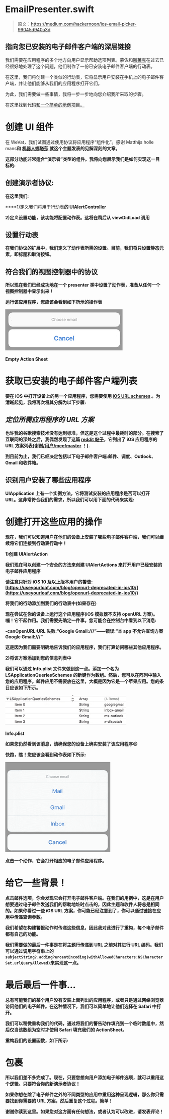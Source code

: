 # EmailPresenter.swift

> 原文：<https://medium.com/hackernoon/ios-email-picker-99045d940a3d>

## 指向您已安装的电子邮件客户端的深层链接

我们需要在应用程序的多个地方向用户显示帮助选项列表。蒙佐和[斯莱克](https://hackernoon.com/tagged/slack)在过去已经很好地处理了这个问题，他们制作了一份已安装电子邮件客户端的行动表。

在这里，我们将创建一个类似的行动表，它将显示用户安装在手机上的电子邮件客户端，并让他们能够从我们的应用程序打开它们。

为此，我们需要做一些事情，我将一步一步地向您介绍我所采取的步骤。

在这里找到代码[和一个简单的示例项目。](https://github.com/harryblam/EmailActionSheetPresenter)

# 创建 UI 组件

在 WeVat，我们试图通过使用协议将应用程序“组件化”。感谢 Matthijs holle mans**和 [**机器人娜塔莎**](https://www.natashatherobot.com/updated-protocol-oriented-mvvm-in-swift-2-0/) 就这个主题发表的见解深刻的文章。**

**这部分功能非常适合“演示者”类型的组件。我将向您展示我们是如何实现这一目标的:**

## **创建演示者协议:**

**在这里我们:**

****1)定义我们将用于行动表**的 UIAlertController**

**2)定义设置功能，该功能将配置动作表。这将在稍后从 viewDidLoad 调用**

## **设置行动表**

**在我们协议的扩展中，我们定义了动作表所需的设置。目前，我们将只设置静态元素，即标题和取消按钮。**

## **符合我们的视图控制器中的协议**

**所以现在我们已经成功地在一个 presenter 类中设置了动作表，准备从任何一个视图控制器中显示出来！**

**运行该应用程序，您应该会看到如下所示的操作表**

**![](img/7d91f3be315a199ebc9e754ac5921a48.png)**

**Empty Action Sheet**

# **获取已安装的电子邮件客户端列表**

**要在 iOS 中打开设备上的另一个应用程序，您需要使用 [iOS URL schemes](https://developer.apple.com/library/content/documentation/iPhone/Conceptual/iPhoneOSProgrammingGuide/Inter-AppCommunication/Inter-AppCommunication.html#//apple_ref/doc/uid/TP40007072-CH6-SW1) 。为清晰起见，我将再次将其分解为以下步骤:**

## ***定位所需应用程序的 URL 方案***

**也许我的谷歌搜索技术没有达到标准，但这是这个过程中最耗时的部分。在搜索了互联网的深处之后，我偶然发现了这篇 [reddit 帖子](https://www.reddit.com/r/workflow/comments/3mux7h/ios_url_schemes/)，它列出了 iOS 应用程序的 URL 方案列表(谢谢[/用户/meefmaster](https://www.reddit.com/r/workflow/comments/3mux7h/ios_url_schemes/cwdg8nl/) ！).**

**到目前为止，我们已经决定包括以下电子邮件客户端:邮件、调度、Outlook、Gmail 和收件箱。**

## **识别用户安装了哪些应用程序**

**UIApplication 上有一个实例方法，它将测试安装的应用程序是否可以打开 URL。这非常符合我们的需求，所以我们可以用下面的代码来实现:**

# **创建打开这些应用的操作**

**现在，我们可以知道用户在他们的设备上安装了哪些电子邮件客户端，我们可以继续将它们连接到行动表行动中！**

****1)创建 UIAlertAction****

**我们现在可以创建一个安全的方法来创建 UIAlertActions 来打开用户已经安装的电子邮件应用程序**

**请注意只针对 iOS 10 及以上版本用户的警告:[https://useyourloaf.com/blog/openurl-deprecated-in-ios10/](https://useyourloaf.com/blog/openurl-deprecated-in-ios10/)**

**将我们的行动添加到我们的行动表中(如果存在)**

**现在尝试在你的设备上运行这个应用程序(iOS 模拟器不支持 openURL 方案)。嘣！它不起作用。我们需要先确定一件事。您可能会在控制台中看到以下消息:**

****-canOpenURL:URL 失败:“Google Gmail:///”——错误:“本 app 不允许查询方案 Google Gmail:///”****

**这是因为我们需要明确地告诉我们的应用程序，我们打算访问哪些其他应用程序。**

****2)将该方案添加到您的信息列表中****

**我们可以通过 Info.plist 文件来做到这一点。添加一个名为 LSApplicationQueriesSchemes 的新键作为数组。然后，您可以在阵列中输入您的应用程序。邮件应用不需要放在这里，大概是因为它是一个苹果应用。您的条目应该如下所示。**

**![](img/f2f360b27dfca769045fa1f413c2442f.png)**

**Info.plist**

**如果您仍然看到该消息，请确保您的设备上确实安装了该应用程序😉**

**快跑，瞧！您应该会看到动作表如下所示:**

**![](img/8b216c7004b425961d31e1519bea5c8f.png)**

**点击一个动作，它会打开相应的电子邮件应用程序。**

# **给它一些背景！**

**点击邮件选项，你会发现它会打开电子邮件客户端。在我们的用例中，这是在用户想要通过电子邮件发送我们的帮助地址时点击的，因此主题和收件人将总是相同的。如果你看过一些 iOS URL 方案，你可能已经注意到了，你可以通过链接在应用中传递查询参数。**

**我们希望在构建警报动作时传递这些信息，因此我对此进行了重构，每个电子邮件都有自己的功能。**

**我们需要做的最后一件事是在将主题行传递到 URL 之前对其进行 URL 编码。我们可以通过调用字符串上的`subjectString?.addingPercentEncoding(withAllowedCharacters:NSCharacterSet.urlQueryAllowed)`来实现这一点。**

# **最后最后一件事…**

**总有可能我们的某个用户没有安装上面列出的应用程序，或者只是通过网络浏览器访问他们的电子邮件。在这种情况下，我们可以简单地让他们选择在 Safari 中打开。**

**我们可以稍微重构我们的代码，通过将我们的警告动作填充到一个临时数组中，然后仅当该数组为空时才使用 Safari 填充我们的 ActionSheet。**

**重构我们的设置函数，如下所示:**

# **包裹**

**所以我们差不多完成了。现在，只要您想向用户添加电子邮件选项，就可以重用这个逻辑。只要符合你的新演示者协议！**

**如果你想在除了电子邮件之外的不同类型的应用中重用这种呈现逻辑，那么你只需要找到你需要的 URL 方案，然后重复这个过程。简单！**

**谢谢你读到这里。如果您对这方面有任何想法，或者认为可以改进，请发表评论！**